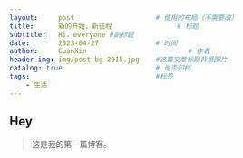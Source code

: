 ```yaml
---
layout:     post   				    # 使用的布局（不需要改）
title:      新的开始，新征程 				# 标题 
subtitle:   Hi，everyone #副标题
date:       2023-04-27 				# 时间
author:     GuanXin 						# 作者
header-img: img/post-bg-2015.jpg 	#这篇文章标题背景图片
catalog: true 						# 是否归档
tags:								#标签
    - 生活
---
```


## Hey
>这是我的第一篇博客。
